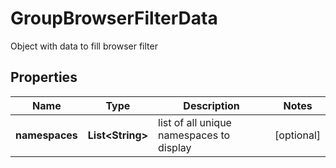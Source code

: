 

# GroupBrowserFilterData

Object with data to fill browser filter

## Properties

Name | Type | Description | Notes
------------ | ------------- | ------------- | -------------
**namespaces** | **List&lt;String&gt;** | list of all unique namespaces to display |  [optional]



